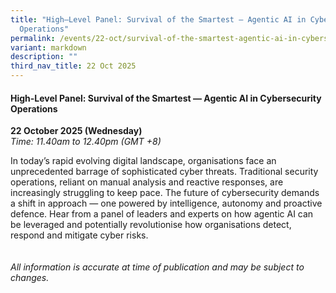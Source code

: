 ```yaml
---
title: "High–Level Panel: Survival of the Smartest – Agentic AI in Cybersecurity
  Operations"
permalink: /events/22-oct/survival-of-the-smartest-agentic-ai-in-cybersecurity-operations/
variant: markdown
description: ""
third_nav_title: 22 Oct 2025
---
```

#### **High-Level Panel: Survival of the Smartest — Agentic AI in Cybersecurity Operations**

**22 October 2025 (Wednesday)**  
*Time: 11.40am to 12.40pm (GMT +8)*

In today’s rapid evolving digital landscape, organisations face an unprecedented barrage of sophisticated cyber threats. Traditional security operations, reliant on manual analysis and reactive responses, are increasingly struggling to keep pace. The future of cybersecurity demands a shift in approach — one powered by intelligence, autonomy and proactive defence. Hear from a panel of leaders and experts on how agentic AI can be leveraged and potentially revolutionise how organisations detect, respond and mitigate cyber risks. 
<br><br><br>
*All information is accurate at time of publication and may be subject to changes.*